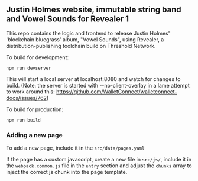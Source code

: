 ## Justin Holmes website, immutable string band and Vowel Sounds for Revealer 1

This repo contains the logic and frontend to release Justin Holmes' 'blockchain bluegrass' album, "Vowel Sounds", using Revealer, a distribution-publishing toolchain build on Threshold Network.

To build for development:

`npm run devserver`

This will start a local server at localhost:8080 and watch for changes to build.
(Note: the server is started with --no-client-overlay in a lame attempt to work around this: https://github.com/WalletConnect/walletconnect-docs/issues/762)

To build for production:

`npm run build`

### Adding a new page
To add a new page, include it in the `src/data/pages.yaml`

If the page has a custom javascript, create a new file in `src/js/`, include it in the `webpack.common.js` file in the `entry` section and adjust the `chunks` array to inject the correct js chunk into the page template.
